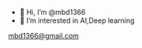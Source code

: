 - 👋 Hi, I’m @mbd1366
- 👀 I’m interested in AI,Deep learning

mbd1366@gmail.com

<!---
mbd1366/mbd1366 is a ✨ special ✨ repository because its `README.md` (this file) appears on your GitHub profile.
You can click the Preview link to take a look at your changes.
--->
